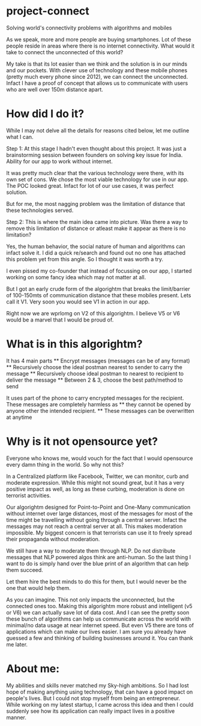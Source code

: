 # project-connect
Solving world's connectivity problems with algorithms and mobiles

As we speak, more and more people are buying smartphones. Lot of these people reside in areas where there is no internet connectivity. What would it take to connect the unconnected of this world?

My take is that its lot easier than we think and the solution is in our minds and our pockets. With clever use of technology and these mobile phones (pretty much every phone since 2012), we can connect the unconnected. Infact I have a proof of concept that allows us to communicate with users who are well over 150m distance apart.

How did I do it?
====
While I may not delve all the details for reasons cited below, let me outline what I can.

Step 1:
At this stage I hadn't even thought about this project. It was just a brainstorming session between founders on solving key issue for India. Ability for our app to work without internet.

It was pretty much clear that the various technology were there, with its own set of cons. We chose the most viable technology for use in our app. The POC looked great. Infact for lot of our use cases, it was perfect solution.

But for me, the most nagging problem was the limitation of distance that these technologies served.

Step 2:
This is where the main idea came into picture. Was there a way to remove this limitation of distance or atleast make it appear as there is no limitation?

Yes, the human behavior, the social nature of human and algorithms can infact solve it. I did a quick re/search and found out no one has attached this problem yet from this angle. So I thought it was worth a try.

I even pissed my co-founder that instead of focussing on our app, I started working on some fancy idea which may not matter at all.

But I got an early crude form of the algorightm that breaks the limit/barrier of 100-150mts of communication distance that these mobiles present. Lets call it V1. Very soon you would see V1 in action in our app.

Right now we are wprlomg on V2 of this algorightm. I believe V5 or V6 would be a marvel that I would be proud of.

What is in this algorightm?
====
It has 4 main parts
** Encrypt messages (messages can be of any format)
** Recursively choose the ideal postman nearest to sender to carry the message
** Recursively choose ideal postman to nearest to recipient to deliver the message
** Between 2 & 3, choose the best path/method to send

It uses part of the phone to carry encrypted messages for the recipient. 
These messages are completely harmless as 
** they cannot be opened by anyone other the intended recipient.
** These messages can be overwritten at anytime 

Why is it not opensource yet?
====
Everyone who knows me, would vouch for the fact that I would opensource every damn thing in the world. So why not this?

In a Centralized platform like Facebook, Twitter, we can monitor, curb and moderate expression. While this might not sound great, but it has a very positive impact as well, as long as these curbing, moderation is done on terrorist activities. 

Our algorightm designed for Point-to-Point and One-Many communication without internet over large distances, most of the messages for most of the time might be travelling without going through a central server. Infact the messages may not reach a central server at all. This makes moderation impossible. My biggest concern is that terrorists can use it to freely spread their propaganda without moderation.

We still have a way to moderate them through NLP. Do not distribute messages that NLP powered algos think are anti-human. So the last thing I want to do is simply hand over the blue print of an algorithm that can help them succeed. 

Let them hire the best minds to do this for them, but I would never be the one that would help them.


As you can imagine. This not only impacts the unconnected, but the connected ones too. Making this algorightm more robust and intelligent (v5 or V6) we can actually save lot of data cost. And I can see the pretty soon these bunch of algorithms can help us communicate across the world with minimal/no data usage at near internet speed. But even V5 there are tons of applications which can make our lives easier. I am sure you already have guessed a few and thinking of building businesses around it. You can thank me later.


About me:
====
My abilities and skills never matched my Sky-high ambitions. So I had lost hope of making anything using technology, that can have a good impact on people's lives. But I could not stop myself from being an entrepreneur. While working on my latest startup, I came across this idea and then I could suddenly see how its application can really impact lives in a positive manner.
